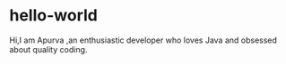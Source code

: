 # hello-world
Hi,I am Apurva ,an enthusiastic developer who loves Java and obsessed about quality coding.
